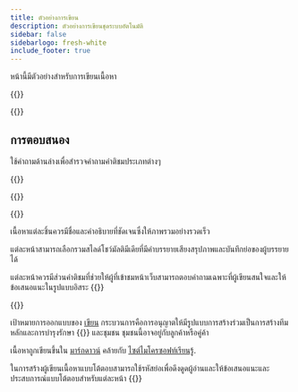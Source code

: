 ```yaml
---
title: ตัวอย่างการเขียน
description: ตัวอย่างการเขียนชุดระบบอัตโนมัติ
sidebar: false
sidebarlogo: fresh-white
include_footer: true
---
```

<div class="optional">

หน้านี้มีตัวอย่างสําหรับการเขียนเนื้อหา

</div>

{{<presentation slides="1,2">}}

<div class="optional">

{{<presentationStyles>}}

## การตอบสนอง

ใช้คําถามด้านล่างเพื่อสํารวจคําถามคําติชมประเภทต่างๆ

{{<questions name="contribution/sample.json" completed="Thank you for completing questions" showNavigationButtons=false >}}

</div>

</div>

{{<slideStyles>}}

{{<slide  id="slide1" audio="authoring/overview.mp3?v=1" description="Authoring Overview" localImage="/images/illustrations/Authoring-Overview.svg" >}}

เนื้อหาแต่ละชิ้นควรมีชื่อและคําอธิบายที่ชัดเจนซึ่งให้ภาพรวมอย่างรวดเร็ว

แต่ละหน้าสามารถเลือกรวมสไลด์โชว์มัลติมีเดียที่มีคําบรรยายเสียงสรุปภาพและบันทึกย่อของผู้บรรยายได้

แต่ละหน้าควรมีส่วนคําติชมที่ช่วยให้ผู้ที่เข้าชมหน้าเว็บสามารถตอบคําถามเฉพาะที่ผู้เขียนสนใจและให้ข้อเสนอแนะในรูปแบบอิสระ
{{</slide>}}

{{<slide  id="slide2" audio="authoring/goals.mp3" description="Authoring Goals" localImage="/images/illustrations/Authoring-Goals.svg" >}}

เป้าหมายการออกแบบของ [เขียน](/th/contribution/authoring) กระบวนการคือการอนุญาตให้มีรูปแบบการสร้างร่วมเป็นการสร้างทีมหลักและการบํารุงรักษา {{<product-name>}} และชุมชน ชุมชนนี้อาจอยู่กับลูกค้าหรือคู่ค้า

เนื้อหาถูกเขียนขึ้นใน [มาร์กดาวน์](https://learn.microsoft.com/contribute/markdown-reference) คล้ายกับ [ไซต์ไมโครซอฟท์เรียนรู้](https://learn.microsoft.com).

ในการสร้างผู้เขียนเนื้อหาแบบโต้ตอบสามารถใช้รหัสย่อเพื่อดึงดูดผู้อ่านและให้ข้อเสนอแนะและประสบการณ์แบบโต้ตอบสําหรับแต่ละหน้า
{{</slide>}}
